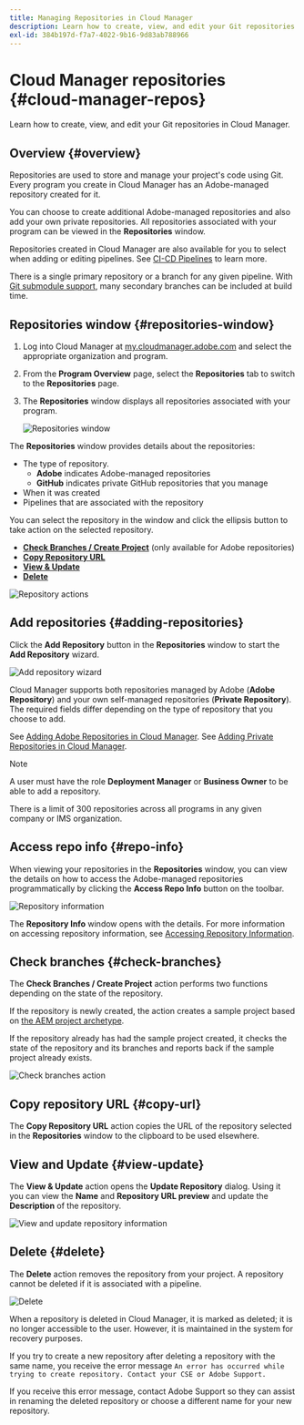 ```yaml
---
title: Managing Repositories in Cloud Manager
description: Learn how to create, view, and edit your Git repositories in Cloud Manager.
exl-id: 384b197d-f7a7-4022-9b16-9d83ab788966
---
```


# Cloud Manager repositories {#cloud-manager-repos} 

Learn how to create, view, and edit your Git repositories in Cloud Manager.

## Overview {#overview}

Repositories are used to store and manage your project's code using Git. Every program you create in Cloud Manager has an Adobe-managed repository created for it.

You can choose to create additional Adobe-managed repositories and also add your own private repositories. All repositories associated with your program can be viewed in the **Repositories** window.

Repositories created in Cloud Manager are also available for you to select when adding or editing pipelines. See [CI-CD Pipelines](/help/overview/ci-cd-pipelines.md) to learn more.

There is a single primary repository or a branch for any given pipeline. With [Git submodule support](git-submodules.md), many secondary branches can be included at build time.

## Repositories window {#repositories-window}

1. Log into Cloud Manager at [my.cloudmanager.adobe.com](https://my.cloudmanager.adobe.com/) and select the appropriate organization and program.

1. From the **Program Overview** page, select the **Repositories** tab to switch to the **Repositories** page.

1. The **Repositories** window displays all repositories associated with your program.

   ![Repositories window](assets/repositories.png)

The **Repositories** window provides details about the repositories:

* The type of repository.
  * **Adobe** indicates Adobe-managed repositories
  * **GitHub** indicates private GitHub repositories that you manage
* When it was created
* Pipelines that are associated with the repository

You can select the repository in the window and click the ellipsis button to take action on the selected repository.

* **[Check Branches / Create Project](#check-branches)** (only available for Adobe repositories)
* **[Copy Repository URL](#copy-url)**
* **[View &amp; Update](#view-update)**
* **[Delete](#delete)**

![Repository actions](assets/repository-actions.png)

## Add repositories {#adding-repositories}

Click the **Add Repository** button in the **Repositories** window to start the **Add Repository** wizard.

![Add repository wizard](assets/add-repository-wizard.png)

Cloud Manager supports both repositories managed by Adobe (**Adobe Repository**) and your own self-managed repositories (**Private Repository**). The required fields differ depending on the type of repository that you choose to add.

See [Adding Adobe Repositories in Cloud Manager](adobe-repositories.md).
See [Adding Private Repositories in Cloud Manager](private-repositories.md).

>[!NOTE]
>
>A user must have the role **Deployment Manager** or **Business Owner** to be able to add a repository.
>
>There is a limit of 300 repositories across all programs in any given company or IMS organization.

## Access repo info {#repo-info}

When viewing your repositories in the **Repositories** window, you can view the details on how to access the Adobe-managed repositories programmatically by clicking the **Access Repo Info** button on the toolbar.

![Repository information](assets/access-repo-info.png)

The **Repository Info** window opens with the details. For more information on accessing repository information, see [Accessing Repository Information](accessing-repositories.md).

## Check branches {#check-branches}

The **Check Branches / Create Project** action performs two functions depending on the state of the repository.

If the repository is newly created, the action creates a sample project based on [the AEM project archetype](https://experienceleague.adobe.com/en/docs/experience-manager-core-components/using/developing/archetype/overview).

If the repository already has had the sample project created, it checks the state of the repository and its branches and reports back if the sample project already exists.

![Check branches action](assets/check-branches.png)

## Copy repository URL {#copy-url}

The **Copy Repository URL** action copies the URL of the repository selected in the **Repositories** window to the clipboard to be used elsewhere.

## View and Update {#view-update}

The **View &amp; Update** action opens the **Update Repository** dialog. Using it you can view the **Name** and **Repository URL preview** and update the **Description** of the repository.

![View and update repository information](assets/update-repository.png)

## Delete {#delete}

The **Delete** action removes the repository from your project. A repository cannot be deleted if it is associated with a pipeline.

![Delete](assets/delete.png)

When a repository is deleted in Cloud Manager, it is marked as deleted; it is no longer accessible to the user. However, it is maintained in the system for recovery purposes.

If you try to create a new repository after deleting a repository with the same name, you receive the error message `An error has occurred while trying to create repository. Contact your CSE or Adobe Support.`

If you receive this error message, contact Adobe Support so they can assist in renaming the deleted repository or choose a different name for your new repository.
